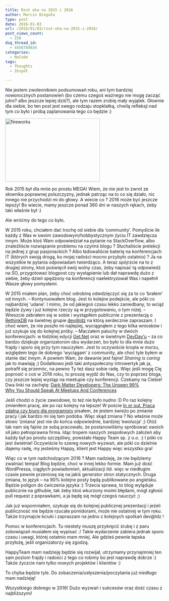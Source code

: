 ```yaml
---
title: Rzut oka na 2015 i 2016
author: Marcin Biegała
type: post
date: 2016-01-03
url: /2016/01/03/rzut-oka-na-2015-i-2016/
post_views_count:
  - 156
dsq_thread_id:
  - 4456784834
categories:
  - NoCode
tags:
  - Thoughts
  - Zespół

---
```

Nie jestem zwolennikiem podsumowań roku, ani tym bardziej noworocznych postanowień (bo czemu czegoś ważnego nie mogę zacząć jutro? albo jeszcze lepiej dziś?), ale tym razem zrobię mały wyjątek.
Głownie dla siebie, bo ten post jest swego rodzaju stopklatką, chwilą refleksji nad tym co było i próbą zaplanowania tego co będzie :)

<a href="https://miedzy-nawiasami.pl/wp-content/uploads/2016/01/fireworks.jpg"  rel="lightbox[411] attachment wp-att-414"><img class="alignright size-medium wp-image-414" src="https://miedzy-nawiasami.pl/wp-content/uploads/2016/01/fireworks-300x200.jpg" alt="fireworks" width="300" height="200" srcset="https://miedzy-nawiasami.pl/wp-content/uploads/2016/01/fireworks-300x200.jpg 300w, https://miedzy-nawiasami.pl/wp-content/uploads/2016/01/fireworks-768x512.jpg 768w, https://miedzy-nawiasami.pl/wp-content/uploads/2016/01/fireworks.jpg 1024w" sizes="(max-width: 300px) 100vw, 300px" /></a>

Rok 2015 był dla mnie po prostu MEGA! Wiem, że nie jest to zwrot ze słownika poprawnej polszczyzny, jednak patrząc na to co się działo, nic innego nie przychodzi mi do głowy. A wiecie co ? 2016 może być jeszcze lepszy! Bo wiecie, mamy jeszcze ponad 360 dni w naszych rękach, żeby taki właśnie był :)

<!--more-->Ale wróćmy do tego co było.


W 2015 roku, chciałem dać trochę od siebie dla &#8216;community&#8217;. Pomyślcie ile każdy z Was w swoim zawodowym/hobbystycznym życiu IT zawdzięcza innym. Może ktoś Wam odpowiedział na pytanie na StackOverflow, albo znaleźliście rozwiązanie problemu na czyimś blogu ? Słuchaliście prelekcji na jednej z grup pasjonackich ? Albo ładowaliście baterię na konferencjach IT (których swoją drogą, ku mojej radości mocno przybyło ostatnio) ? Ja na wszystkie te pytania odpowiadam twierdząco.
A teraz spójrzcie na to z drugiej strony, ktoś poświęcił swój wolny czas, żeby napisać tą odpowiedź na SO, przygotować blogpost czy wystąpienie lub dał naprawdę dużo z siebie, żeby dzień spędzony na konferencji naelektryzował Was i napełnił Wasze głowy pomysłami.

W 2015 miałem plan, żeby choć odrobinę odwdzięczyć się za to co &#8216;brałem&#8217; od innych.
&#8211; Kontynuowałem blog. Jest to kolejne podejście, ale póki co najbardziej &#8216;udane&#8217;. I mimo, że od jakiegoś czasu lekko zaniedbany, to wciąż będzie żywy i już kolejne rzeczy są w przygotowaniu, o tym niżej.
&#8211; Wreszcie zebrałem się w sobie i wystąpiłem publicznie z prezentacją o <a href="https://www.rethinkdb.com/" target="_blank">RethinkDB</a> na świetnej grupie <a href="http://www.meetup.com/dev-LDZ/" target="_blank">dev@ldz</a> na którą serdecznie zapraszam. I choć wiem, że nie poszło mi najlepiej, wyciągnąłem z tego kilka wniosków i już szykuje się do kolejnej próby.
&#8211; Maczałem paluchy w dwóch konferencjach: w łódzkiej edycji <a href="https://konferencjaget.net/" target="_blank">Get.Net</a> oraz w świetnym <a href="http://www.devday.pl/" target="_blank">DevDay&#8217;u</a> &#8211; za co bardzo dziękuje organizatorom obu wydarzeń, bo było to dla mnie dużo frajdy i sporo się przy tym nauczyłem.
Jest to oczywiście kropla w morzu, względem tego ile dobrego &#8216;wyciągam&#8217; z community, ale choć tyle byłem w stanie dać innym. A powiem Wam, że dawanie jest fajne! *Sharing is caring* jak to mawiają ;)
Dodatkowo jeśli taki antyspołeczny introwertyk jak ja, potrafił się przemóc, na pewno Ty też dasz sobie radę.
Więc jeśli mogę Cię poprosić o coś w 2016 roku, to proszę wyjdź do Nas, czy to poprzez bloga, czy jeszcze lepiej wystąp na meetupie czy konferencji. Czekamy na Ciebie!
Dwa linki na zachętę:
<a href="http://www.hanselman.com/blog/DarkMatterDevelopersTheUnseen99.aspx" target="_blank">Dark Matter Developers: The Unseen 99%</a><a href="http://blog.mihcall.com/2015/01/18/Why-You-Should-Speak-At-Meetups-And-Conferences/" target="_blank"><br /> Why You Should Speak At Meetups And Conferences<br /> </a>

Jeśli chodzi o życie zawodowe, to też nie było nudno :D
Po raz kolejny zmieniłem pracę, ale po raz kolejny na lepsze! W poście <a href="https://miedzy-nawiasami.pl/2015/01/06/praca-zdalna-czy-biuro-dla-programisty/" target="_blank">In or out. Praca zdalna czy biuro dla programisty</a> pisałem, że jestem świeżo po zmianie pracy i jak bardzo mi się tam podoba. Więc skąd zmiana ?
No właśnie może słowo &#8216;zmiana&#8217; jest nie do końca odpowiednie, bardziej &#8216;ewolucja&#8217; ;)
Otóż tak nam się fajnie ze sobą pracowało, że postanowiliśmy spróbować swoich sił jako pełnoprawna firma. Idąc tropem naszych zespołowych założeń aby każdy był po prostu szczęśliwy, powstało Happy Team sp. z o.o. :)
I póki co jest świetnie! Oczywiście to szereg nowych wyzwań, ale póki co dzielnie dajemy radę, my jesteśmy Happy, klient jest Happy więc wszystko gra!

Więc co w tym nadchodzącym 2016 ? Mam nadzieję, że nie będziemy zwalniać tempa!
Blog będzie, choć w innej lekko formie. Mam już dość WordPressa, ciągłych powiadomień, aktualizacji itd. więc w niedługim czasie pewnie przeniosę się na jakiś generator stron statycznych. Druga zmiana, to język &#8211; na 90% kolejne posty będą publikowane po angielsku. Będzie poligon do ćwiczenia języka :) Trzecia sprawa, to blog wyląduje publicznie na githubie, tak żeby ktoś wkurzony moimi błędami, mógł zgłosić pull request z poprawkami, a ja będę się mógł czegoś nauczyć ;)

Jak już wspomniałem, szykuje się do kolejnej publicznej prezentacji i jeżeli publiczność nie będzie rzucała pomidorami, może nie ostatniej w tym roku. Także trzymajcie kciuki i zapraszam na jedno z kolejnych spotkań dev@ldz !

Pomoc w konferencjach. Tu niestety muszę przykręcić śrubę i z paru zobowiązań musiałem się wypisać :/ Takie wydarzenie zabiera jednak sporo czasu i uwagi, której ostatnio mam mniej. Ale gdzieś pewnie łapska przyłożę, jeśli organizatorzy się zgodzą.

HappyTeam mam nadzieję będzie się rozwijał, utrzymamy przynajmniej ten sam poziom frajdy i radości z tego co robimy bo jest naprawdę dobrze :) Także życzcie nam tylko nowych projektów i klientów :)

To chyba będzie tyle. Do zobaczenia/usłyszenia/poczytania już niedługo mam nadzieję!

Wszystkiego dobrego w 2016! Dużo wyzwań i sukcesów oraz dość czasu z najbliższymi!
